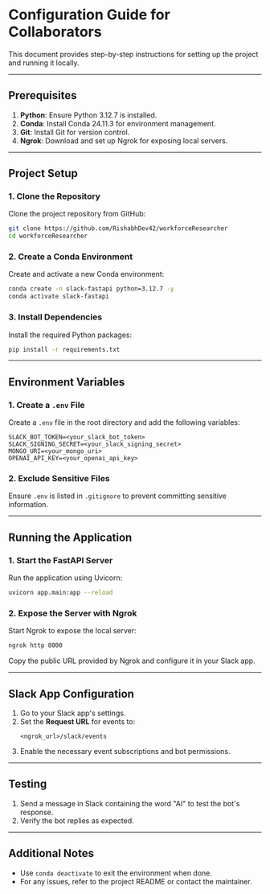 # Configuration Guide for Collaborators

This document provides step-by-step instructions for setting up the project and running it locally.

---

## Prerequisites

1. **Python**: Ensure Python 3.12.7 is installed.
2. **Conda**: Install Conda 24.11.3 for environment management.
3. **Git**: Install Git for version control.
4. **Ngrok**: Download and set up Ngrok for exposing local servers.

---

## Project Setup

### 1. Clone the Repository
Clone the project repository from GitHub:
```bash
git clone https://github.com/RishabhDev42/workforceResearcher
cd workforceResearcher
```

### 2. Create a Conda Environment
Create and activate a new Conda environment:
```bash
conda create -n slack-fastapi python=3.12.7 -y
conda activate slack-fastapi
```

### 3. Install Dependencies
Install the required Python packages:
```bash
pip install -r requirements.txt
```

---

## Environment Variables

### 1. Create a `.env` File
Create a `.env` file in the root directory and add the following variables:
```dotenv
SLACK_BOT_TOKEN=<your_slack_bot_token>
SLACK_SIGNING_SECRET=<your_slack_signing_secret>
MONGO_URI=<your_mongo_uri>
OPENAI_API_KEY=<your_openai_api_key>
```

### 2. Exclude Sensitive Files
Ensure `.env` is listed in `.gitignore` to prevent committing sensitive information.

---

## Running the Application

### 1. Start the FastAPI Server
Run the application using Uvicorn:
```bash
uvicorn app.main:app --reload
```

### 2. Expose the Server with Ngrok
Start Ngrok to expose the local server:
```bash
ngrok http 8000
```
Copy the public URL provided by Ngrok and configure it in your Slack app.

---

## Slack App Configuration

1. Go to your Slack app's settings.
2. Set the **Request URL** for events to:
   ```
   <ngrok_url>/slack/events
   ```
3. Enable the necessary event subscriptions and bot permissions.

---

## Testing

1. Send a message in Slack containing the word "AI" to test the bot's response.
2. Verify the bot replies as expected.

---

## Additional Notes

- Use `conda deactivate` to exit the environment when done.
- For any issues, refer to the project README or contact the maintainer.